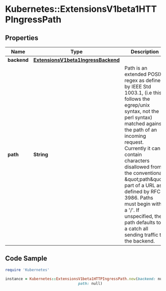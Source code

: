 # Kubernetes::ExtensionsV1beta1HTTPIngressPath

## Properties

Name | Type | Description | Notes
------------ | ------------- | ------------- | -------------
**backend** | [**ExtensionsV1beta1IngressBackend**](ExtensionsV1beta1IngressBackend.md) |  | 
**path** | **String** | Path is an extended POSIX regex as defined by IEEE Std 1003.1, (i.e this follows the egrep/unix syntax, not the perl syntax) matched against the path of an incoming request. Currently it can contain characters disallowed from the conventional \&quot;path\&quot; part of a URL as defined by RFC 3986. Paths must begin with a &#39;/&#39;. If unspecified, the path defaults to a catch all sending traffic to the backend. | [optional] 

## Code Sample

```ruby
require 'Kubernetes'

instance = Kubernetes::ExtensionsV1beta1HTTPIngressPath.new(backend: null,
                                 path: null)
```


